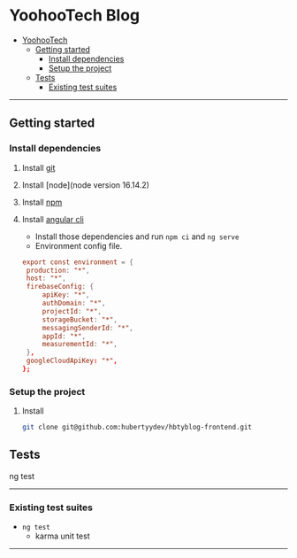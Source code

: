 # YoohooTech Blog

- [YoohooTech](#yoohootech-blog)
  - [Getting started](#getting-started)
    - [Install dependencies](#install-dependencies)
    - [Setup the project](#setup-the-project)
  - [Tests](#tests)
    - [Existing test suites](#existing-test-suites)

---

## Getting started

### Install dependencies

1. Install [git](https://git-scm.com/downloads)
2. Install [node](node version 16.14.2)
3. Install [npm](https://www.npmjs.com/get-npm)
4. Install [angular cli](https://github.com/angular/angular-cli/releases)

   - Install those dependencies and run `npm ci` and `ng serve`
   - Environment config file.

   ```toml
   export const environment = {
    production: "*",
    host: "*",
    firebaseConfig: {
        apiKey: "*",
        authDomain: "*",
        projectId: "*",
        storageBucket: "*",
        messagingSenderId: "*",
        appId: "*",
        measurementId: "*",
    },
    googleCloudApiKey: "*",
   };

   ```

### Setup the project

1. Install
   ```sh
   git clone git@github.com:hubertyydev/hbtyblog-frontend.git
   ```

## Tests

ng test

---

### Existing test suites

- `ng test`
  - karma unit test

---
